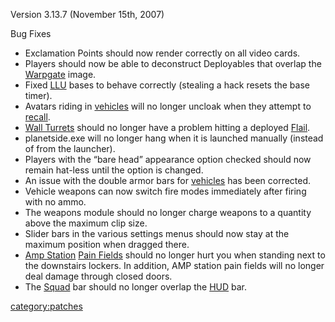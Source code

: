 Version 3.13.7 (November 15th, 2007)

Bug Fixes

- Exclamation Points should now render correctly on all video cards.
- Players should now be able to deconstruct Deployables that overlap
  the [Warpgate](../locations/Warpgate.md) image.
- Fixed [LLU](../terminology/Lattice_Logic_Unit.md) bases to behave correctly (stealing a
  hack resets the base timer).
- Avatars riding in [vehicles](../vehicles/Vehicle.md) will no longer
  uncloak when they attempt to [recall](../terminology/Recall.md).
- [Wall Turrets](../Wall_Turret.md) should no longer have a
  problem hitting a deployed [Flail](../items/Flail.md).
- planetside.exe will no longer hang when it is launched manually
  (instead of from the launcher).
- Players with the “bare head” appearance option checked should now
  remain hat-less until the option is changed.
- An issue with the double armor bars for
  [vehicles](../vehicles/Vehicle.md) has been corrected.
- Vehicle weapons can now switch fire modes immediately after firing
  with no ammo.
- The weapons module should no longer charge weapons to a quantity
  above the maximum clip size.
- Slider bars in the various settings menus should now stay at the
  maximum position when dragged there.
- [Amp Station](../locations/Amp_Station.md) [Pain
  Fields](../terminology/Pain_Field.md) should no longer hurt you when
  standing next to the downstairs lockers. In addition, AMP station
  pain fields will no longer deal damage through closed doors.
- The [Squad](../terminology/Squad.md) bar should no longer overlap the
  [HUD](../HUD.md) bar.

[category:patches](category:patches.md)

